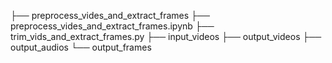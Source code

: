 ├── preprocess_vides_and_extract_frames
    ├── preprocess_vides_and_extract_frames.ipynb
    ├── trim_vids_and_extract_frames.py
    ├── input_videos
    ├── output_videos
    ├── output_audios
    └── output_frames
